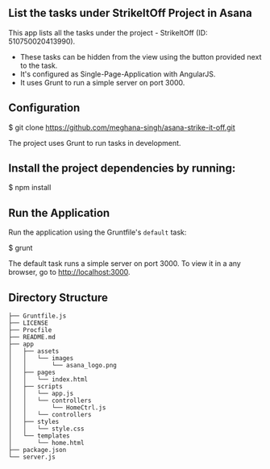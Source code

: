 ## List the tasks under StrikeItOff Project in Asana
This app lists all the tasks under the project - StrikeItOff (ID: 510750020413990).
* These tasks can be hidden from the view using the button provided next to the task.
* It's configured as Single-Page-Application with AngularJS.
* It uses Grunt to run a simple server on port 3000.

## Configuration

$ git clone https://github.com/meghana-singh/asana-strike-it-off.git <your-frontend-project-name>


The project uses Grunt to run tasks in development. 

## Install the project dependencies by running:

$ npm install

## Run the Application

Run the application using the Gruntfile's `default` task:

$ grunt

The default task runs a simple server on port 3000. To view it in a any browser, go to [http://localhost:3000](http://localhost:3000).


## Directory Structure

```
├── Gruntfile.js
├── LICENSE
├── Procfile
├── README.md
├── app
│   ├── assets
│   │   └── images
│   │       └── asana_logo.png
│   ├── pages
│   │   └── index.html
│   ├── scripts
│   │   └── app.js
│   │   └── controllers
│   │       └── HomeCtrl.js
│   │   └── controllers
│   ├── styles
│   │   └── style.css
│   └── templates
│       └── home.html
├── package.json
└── server.js



